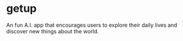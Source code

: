 # getup
An fun A.I. app that encourages users to explore their daily lives and discover new things about the world.
